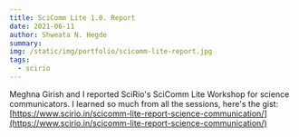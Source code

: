 ```yaml
---
title: SciComm Lite 1.0. Report
date: 2021-06-11
author: Shweata N. Hegde
summary: 
img: /static/img/portfolio/scicomm-lite-report.jpg
tags:
  - scirio
---
```


Meghna Girish and I reported SciRio's SciComm Lite Workshop for science communicators. I learned so much from all the sessions, here's the gist: [https://www.scirio.in/scicomm-lite-report-science-communication/](https://www.scirio.in/scicomm-lite-report-science-communication/)
